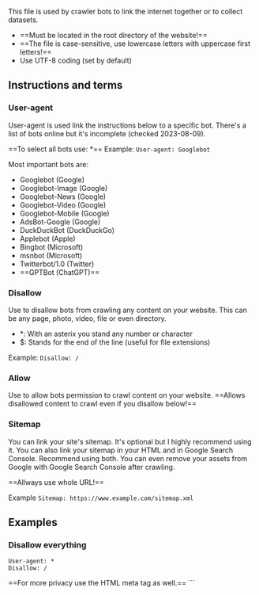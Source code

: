 This file is used by crawler bots to link the internet together or to collect datasets.

- ==Must be located in the root directory of the website!==
- ==The file is case-sensitive, use lowercase letters with uppercase first letters!==
- Use UTF-8 coding (set by default)

## Instructions and terms
### User-agent
User-agent is used link the instructions below to a specific bot.  There's a list of bots online but it's incomplete (checked 2023-08-09).

==To select all bots use: \*==
Example:
`User-agent: Googlebot`

Most important bots are:
- Googlebot (Google)
- Googlebot-Image (Google)
- Googlebot-News (Google)
- Googlebot-Video (Google)
- Googlebot-Mobile (Google)
- AdsBot-Google (Google)
- DuckDuckBot (DuckDuckGo)
- Applebot (Apple)
- Bingbot (Microsoft)
- msnbot (Microsoft)
- Twitterbot/1.0 (Twitter)
- ==GPTBot (ChatGPT)==

### Disallow
Use to disallow bots from crawling any content on your website. This can be any page, photo, video, file or even directory.

- \*: With an asterix you stand any number or character
- $: Stands for the end of the line (useful for file extensions)

Example:
`Disallow: /`

### Allow
Use to allow bots permission to crawl content on your website. ==Allows disallowed content to crawl even if you disallow below!==

### Sitemap
You can link your site's sitemap. It's optional but I highly recommend using it.
	You can also link your sitemap in your HTML and in Google Search Console. Recommend using both. You can even remove your assets from Google with Google Search Console after crawling.

==Allways use whole URL!==

Example
`Sitemap: https://www.example.com/sitemap.xml`

## Examples
### Disallow everything
```
User-agent: *
Disallow: /
```
==For more privacy use the HTML meta tag as well.==
	```<meta name='robots' content='noindex,follow' />

